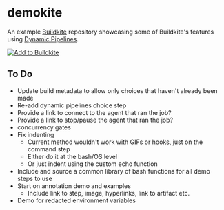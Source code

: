 # demokite

An example [Buildkite](https://buildkite.com/) repository showcasing some of Buildkite's features using [Dynamic Pipelines](https://buildkite.com/docs/pipelines/defining-steps#dynamic-pipelines).

[![Add to Buildkite](https://buildkite.com/button.svg)](https://buildkite.com/new)

## To Do

- Update build metadata to allow only choices that haven't already been made
- Re-add dynamic pipelines choice step
- Provide a link to connect to the agent that ran the job?
- Provide a link to stop/pause the agent that ran the job?
- concurrency gates
- Fix indenting
  - Current method wouldn't work with GIFs or hooks, just on the command step
  - Either do it at the bash/OS level
  - Or just indent using the custom echo function
- Include and source a common library of bash functions for all demo steps to use
- Start on annotation demo and examples
  - Include link to step, image, hyperlinks, link to artifact etc.
- Demo for redacted environment variables
